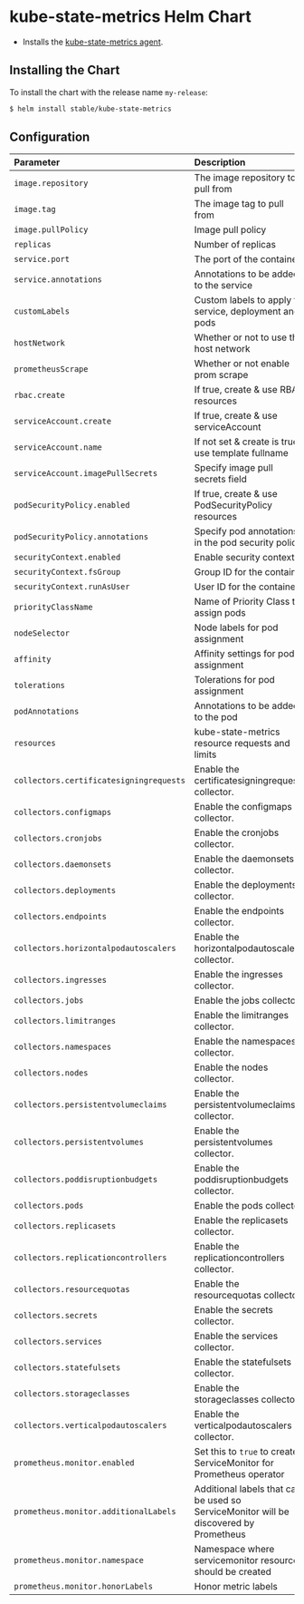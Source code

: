# kube-state-metrics Helm Chart

* Installs the [kube-state-metrics agent](https://github.com/kubernetes/kube-state-metrics).

## Installing the Chart

To install the chart with the release name `my-release`:

```bash
$ helm install stable/kube-state-metrics
```

## Configuration

| Parameter                               | Description                                                                           | Default                                    |
|:----------------------------------------|:--------------------------------------------------------------------------------------|:-------------------------------------------|
| `image.repository`                      | The image repository to pull from                                                     | quay.io/coreos/kube-state-metrics          |
| `image.tag`                             | The image tag to pull from                                                            | `v1.8.0`                                   |
| `image.pullPolicy`                      | Image pull policy                                                                     | `IfNotPresent`                             |
| `replicas`                              | Number of replicas                                                                    | `1`                                        |
| `service.port`                          | The port of the container                                                             | `8080`                                     |
| `service.annotations`                   | Annotations to be added to the service                                                | `{}`
| `customLabels`                          | Custom labels to apply to service, deployment and pods                                | `{}`                                       |
| `hostNetwork`                           | Whether or not to use the host network                                                | `false`                                    |
| `prometheusScrape`                      | Whether or not enable prom scrape                                                     | `true`                                     |
| `rbac.create`                           | If true, create & use RBAC resources                                                  | `true`                                     |
| `serviceAccount.create`                 | If true, create & use serviceAccount                                                  | `true`                                     |
| `serviceAccount.name`                   | If not set & create is true, use template fullname                                    |                                            |
| `serviceAccount.imagePullSecrets`       | Specify image pull secrets field                                                      | `[]`                                       |
| `podSecurityPolicy.enabled`             | If true, create & use PodSecurityPolicy resources                                     | `false`                                    |
| `podSecurityPolicy.annotations`         | Specify pod annotations in the pod security policy                                    | {}                                         |
| `securityContext.enabled`               | Enable security context                                                               | `true`                                     |
| `securityContext.fsGroup`               | Group ID for the container                                                            | `65534`                                    |
| `securityContext.runAsUser`             | User ID for the container                                                             | `65534`                                    |
| `priorityClassName`                     | Name of Priority Class to assign pods                                                 | `nil`                                      |
| `nodeSelector`                          | Node labels for pod assignment                                                        | {}                                         |
| `affinity`                              | Affinity settings for pod assignment                                                  | {}                                         |
| `tolerations`                           | Tolerations for pod assignment                                                        | []                                         |
| `podAnnotations`                        | Annotations to be added to the pod                                                    | {}                                         |
| `resources`                             | kube-state-metrics resource requests and limits                                       | {}                                         |
| `collectors.certificatesigningrequests` | Enable the certificatesigningrequests collector.                                      | `true`                                     |
| `collectors.configmaps`                 | Enable the configmaps collector.                                                      | `true`                                     |
| `collectors.cronjobs`                   | Enable the cronjobs collector.                                                        | `true`                                     |
| `collectors.daemonsets`                 | Enable the daemonsets collector.                                                      | `true`                                     |
| `collectors.deployments`                | Enable the deployments collector.                                                     | `true`                                     |
| `collectors.endpoints`                  | Enable the endpoints collector.                                                       | `true`                                     |
| `collectors.horizontalpodautoscalers`   | Enable the horizontalpodautoscalers collector.                                        | `true`                                     |
| `collectors.ingresses`                  | Enable the ingresses collector.                                                       | `true`                                     |
| `collectors.jobs`                       | Enable the jobs collector.                                                            | `true`                                     |
| `collectors.limitranges`                | Enable the limitranges collector.                                                     | `true`                                     |
| `collectors.namespaces`                 | Enable the namespaces collector.                                                      | `true`                                     |
| `collectors.nodes`                      | Enable the nodes collector.                                                           | `true`                                     |
| `collectors.persistentvolumeclaims`     | Enable the persistentvolumeclaims collector.                                          | `true`                                     |
| `collectors.persistentvolumes`          | Enable the persistentvolumes collector.                                               | `true`                                     |
| `collectors.poddisruptionbudgets`       | Enable the poddisruptionbudgets collector.                                            | `true`                                     |
| `collectors.pods`                       | Enable the pods collector.                                                            | `true`                                     |
| `collectors.replicasets`                | Enable the replicasets collector.                                                     | `true`                                     |
| `collectors.replicationcontrollers`     | Enable the replicationcontrollers collector.                                          | `true`                                     |
| `collectors.resourcequotas`             | Enable the resourcequotas collector.                                                  | `true`                                     |
| `collectors.secrets`                    | Enable the secrets collector.                                                         | `true`                                     |
| `collectors.services`                   | Enable the services collector.                                                        | `true`                                     |
| `collectors.statefulsets`               | Enable the statefulsets collector.                                                    | `true`                                     |
| `collectors.storageclasses`             | Enable the storageclasses collector.                                                  | `true`                                     | 
| `collectors.verticalpodautoscalers`     | Enable the verticalpodautoscalers collector.                                          | `false`                                    | 
| `prometheus.monitor.enabled`            | Set this to `true` to create ServiceMonitor for Prometheus operator                   | `false`                                    |
| `prometheus.monitor.additionalLabels`   | Additional labels that can be used so ServiceMonitor will be discovered by Prometheus | `{}`                                       |
| `prometheus.monitor.namespace`          | Namespace where servicemonitor resource should be created                             | `the same namespace as kube-state-metrics` |
| `prometheus.monitor.honorLabels`        | Honor metric labels                                                                   | `false`                                    |
